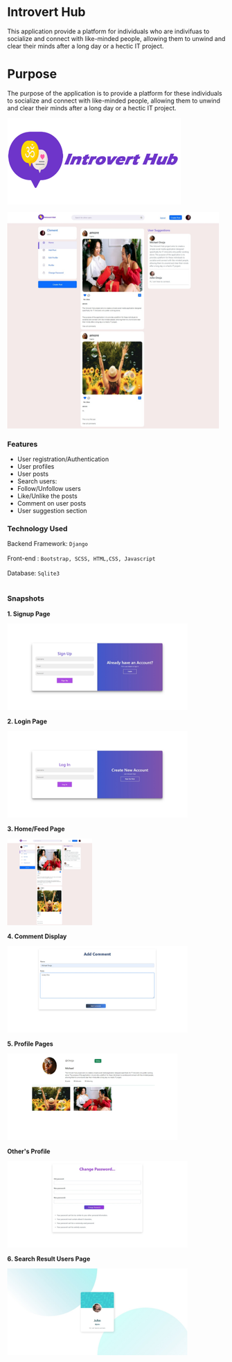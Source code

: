 # Introvert Hub

This application provide a platform for individuals who are indivifuas to socialize and connect with like-minded people, allowing them to unwind and clear their minds after a long day or a hectic IT project.

# Purpose

The purpose of the application is to provide a platform for these individuals to socialize and connect with like-minded people, allowing them to unwind and clear their minds after a long day or a hectic IT project.


<p align="leftr"> <img src="https://github.com/onoja5/Introvert_Hub/blob/main/socials/static/images/truffle.png" height=200 /> </p>


<p align="left"> <img src="https://github.com/onoja5/Introvert_Hub/blob/main/socials/static/images/home.jpeg" height=500 /> </p>




### Features

- User registration/Authentication
- User profiles
- User posts
- Search users:
- Follow/Unfollow users
- Like/Unlike the posts
- Comment on user posts
- User suggestion section


### Technology Used

Backend Framework: `Django`
<br/><br/>
Front-end : `Bootstrap, SCSS, HTML,CSS, Javascript`
<br/><br/>
Database: `Sqlite3`
<br/><br/>
 
 ### Snapshots

**1. Signup Page**
<p align="left"> <img src="https://github.com/onoja5/Introvert_Hub/blob/main/socials/static/images/signup.jpeg" height=200 /> </p>

**2. Login Page**
<p align="left"> <img src="https://github.com/onoja5/Introvert_Hub/blob/main/socials/static/images/login.jpeg" height=200 /> </p>

**3. Home/Feed Page**
<p align="left"> <img src="https://github.com/onoja5/Introvert_Hub/blob/main/socials/static/images/home.jpeg" height=200 /> </p>

**4. Comment Display**
<p align="left"> <img src="https://github.com/onoja5/Introvert_Hub/blob/main/socials/static/images/comment.jpeg" height=200 /> </p>

**5. Profile Pages**
<p align="left"> <img src="https://github.com/onoja5/Introvert_Hub/blob/main/socials/static/images/profile.jpeg" height=200 /> </p>

**Other's Profile**
<p align="left"> <img src="https://github.com/onoja5/Introvert_Hub/blob/main/socials/static/images/password.jpeg" height=200 /> </p>


**6. Search Result Users Page**

<p align="left"> <img src="https://github.com/onoja5/Introvert_Hub/blob/main/socials/static/images/search.jpeg" height=200 /> </p>

